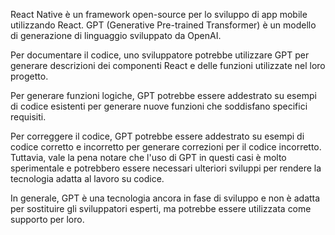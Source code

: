 React Native è un framework open-source per lo sviluppo di app mobile utilizzando React. GPT (Generative Pre-trained Transformer) è un modello di generazione di linguaggio sviluppato da OpenAI.

Per documentare il codice, uno sviluppatore potrebbe utilizzare GPT per generare descrizioni dei componenti React e delle funzioni utilizzate nel loro progetto.

Per generare funzioni logiche, GPT potrebbe essere addestrato su esempi di codice esistenti per generare nuove funzioni che soddisfano specifici requisiti.

Per correggere il codice, GPT potrebbe essere addestrato su esempi di codice corretto e incorretto per generare correzioni per il codice incorretto. Tuttavia, vale la pena notare che l'uso di GPT in questi casi è molto sperimentale e potrebbero essere necessari ulteriori sviluppi per rendere la tecnologia adatta al lavoro su codice.

In generale, GPT è una tecnologia ancora in fase di sviluppo e non è adatta per sostituire gli sviluppatori esperti, ma potrebbe essere utilizzata come supporto per loro.
